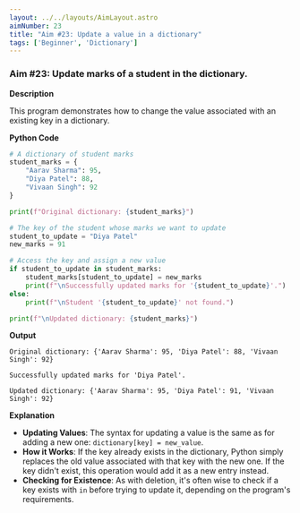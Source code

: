 ```yaml
---
layout: ../../layouts/AimLayout.astro
aimNumber: 23
title: "Aim #23: Update a value in a dictionary"
tags: ['Beginner', 'Dictionary']
---
```


### Aim #23: Update marks of a student in the dictionary.

**Description**

This program demonstrates how to change the value associated with an existing key in a dictionary.

**Python Code**

```python
# A dictionary of student marks
student_marks = {
    "Aarav Sharma": 95,
    "Diya Patel": 88,
    "Vivaan Singh": 92
}

print(f"Original dictionary: {student_marks}")

# The key of the student whose marks we want to update
student_to_update = "Diya Patel"
new_marks = 91

# Access the key and assign a new value
if student_to_update in student_marks:
    student_marks[student_to_update] = new_marks
    print(f"\nSuccessfully updated marks for '{student_to_update}'.")
else:
    print(f"\nStudent '{student_to_update}' not found.")

print(f"\nUpdated dictionary: {student_marks}")
```

**Output**

```text
Original dictionary: {'Aarav Sharma': 95, 'Diya Patel': 88, 'Vivaan Singh': 92}

Successfully updated marks for 'Diya Patel'.

Updated dictionary: {'Aarav Sharma': 95, 'Diya Patel': 91, 'Vivaan Singh': 92}
```

**Explanation**

- **Updating Values**: The syntax for updating a value is the same as for adding a new one: `dictionary[key] = new_value`.
- **How it Works**: If the key already exists in the dictionary, Python simply replaces the old value associated with that key with the new one. If the key didn't exist, this operation would add it as a new entry instead.
- **Checking for Existence**: As with deletion, it's often wise to check if a key exists with `in` before trying to update it, depending on the program's requirements.
